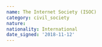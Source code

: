 ```yaml
---
name: The Internet Society (ISOC)
category: civil_society
nature: 
nationality: International
date_signed: '2018-11-12'
---
```

    